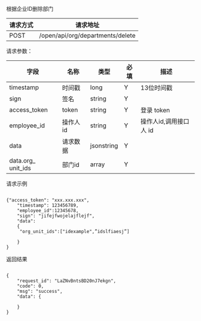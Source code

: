 根据企业ID删除部门请求方式|请求地址
----|---
POST|/open/api/org/departments/delete

请求参数：

字段|名称|类型|必填|描述
-----|-----|----|----|----
timestamp|时间戳 |long |Y|13位时间戳
sign|签名 |string |Y|
access\_token|token | string |Y|登录 token
employee\_id| 操作人id|string |Y|操作人id,调用接口人 id
data |请求数据| jsonstring |Y|
data.org\_ unit\_ids| 部门id|array |Y|
 
 请求示例
```
{"access_token": "xxx.xxx.xxx",	"timestamp": 123456789,	"employee_id":12345678,	"sign": "jifejfwojelajflejf",	"data":	{	 "org_unit_ids":["idexample",”idslfiaesj”]	 	}
}
```

返回结果```
{    "request_id": "LaZNvBntsBD20nJ7ekgn",    "code": 0,    "msg": "success",    "data": {            }}
```
